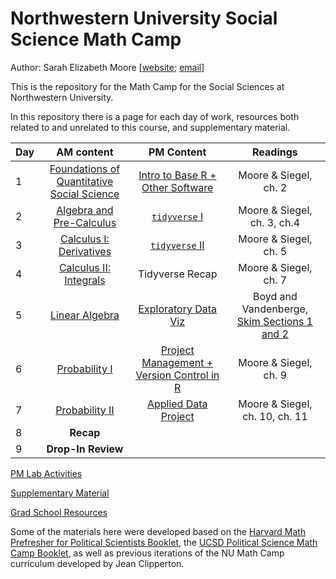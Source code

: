 # Northwestern University Social Science Math Camp

Author: Sarah Elizabeth Moore [[website](sarah-moore.github.io); [email](mailto:sarahmoore2022@u.northwestern.edu)]

This is the repository for the Math Camp for the Social Sciences at Northwestern University.

In this repository there is a page for each day of work, resources both related to and unrelated to this course, and supplementary material.

| Day |                              AM content                              |                         PM Content   | Readings                                 |
|------------|:-------------------:|:-------------:|:----------:|
| 1   |  [Foundations of Quantitative Social Science](/AM_Slides/day1_AM.pdf) | [Intro to Base R + Other Software](/PM_Slides/day1_pm.pdf) | Moore & Siegel, ch. 2 |
| 2   |  [Algebra and Pre-Calculus](/AM_Slides/day2_AM.pdf)| [`tidyverse` I](/PM_Slides/day2and3_pm.pdf)  |   Moore & Siegel, ch. 3, ch.4 |
| 3   |  [Calculus I: Derivatives](/AM_Slides/day3_AM.pdf)|[`tidyverse` II](/PM_Slides/day2and3_pm.pdf) |  Moore & Siegel, ch. 5 |
| 4   |  [Calculus II: Integrals](/AM_Slides/day4_AM.pdf) |  Tidyverse Recap | Moore & Siegel, ch. 7 |
| 5   |  [Linear Algebra](/AM_Slides/day5_AM.pdf) | [Exploratory Data Viz](/PM_Slides/Ggplot_document.Rmd) | Boyd and Vandenberge, [Skim Sections 1 and 2](https://web.stanford.edu/~boyd/vmls/vmls.pdf) |
| 6   |  [Probability I](/AM_Slides/day6_AM.pdf) | [Project Management + Version Control in R](/PM_Slides/code/day6_PM.Rmd) |  Moore & Siegel, ch. 9 |
| 7   | [Probability II](/AM_Slides/day7_AM.pdf)   |  [Applied Data Project](/PM_Slides/day7_PM.pdf)  |  Moore & Siegel, ch. 10, ch. 11  |
| 8   | **Recap** |  |  |
| 9   |     **Drop-In Review**     |  |   |

[PM Lab Activities](PM_Slides/)

[Supplementary Material](supplementary_material/README.md)

[Grad School Resources](resources/README.md)

Some of the materials here were developed based on the [Harvard Math Prefresher for Political Scientists Booklet](https://iqss.github.io/prefresher/), the [UCSD Political Science Math Camp Booklet](https://ucsdpolimathcamp.github.io/MathCamp/), as well as previous iterations of the NU Math Camp curriculum developed by Jean Clipperton.
